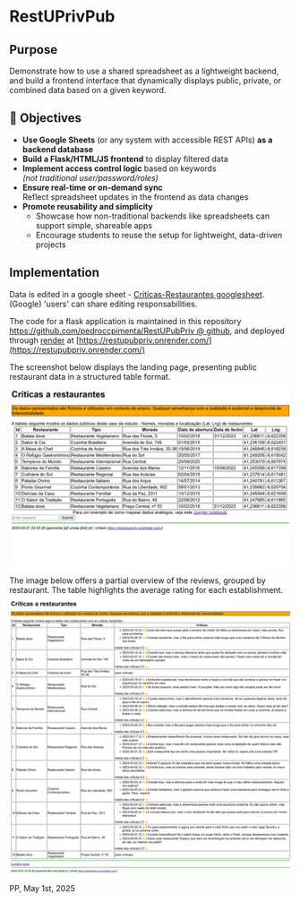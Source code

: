 # RestUPrivPub

## Purpose
Demonstrate how to use a shared spreadsheet as a lightweight backend, and build a frontend interface that dynamically displays public, private, or combined data based on a given keyword.

## 🎯 Objectives

- **Use Google Sheets** (or any system with accessible REST APIs) **as a backend database**
- **Build a Flask/HTML/JS frontend** to display filtered data
- **Implement access control logic** based on keywords  
  _(not traditional user/password/roles)_
- **Ensure real-time or on-demand sync**  
  Reflect spreadsheet updates in the frontend as data changes
- **Promote reusability and simplicity**
  - Showcase how non-traditional backends like spreadsheets can support simple, shareable apps
  - Encourage students to reuse the setup for lightweight, data-driven projects


## Implementation
Data is edited in a google sheet - [Críticas-Restaurantes googlesheet](https://docs.google.com/spreadsheets/d/169a3ZNxygZSub9qWiAHeCG1QPu7XO37xH8-ubm54a0k/edit?usp=sharing). (Google) 'users' can share editing responsabilities.

The code for a flask application is maintained in this repository [https://github.com/pedroccpimenta/RestUPubPriv @ github](https://github.com/pedroccpimenta/RestUPubPriv), and deployed through [render](render.com) at [https://restupubpriv.onrender.com/](https://restupubpriv.onrender.com/)



The screenshot below displays the landing page, presenting public restaurant data in a structured table format.
![screenshot](./pics/screencapture-127-0-0-1-5000-landing.png)

The image below offers a partial overview of the reviews, grouped by restaurant. The table highlights the average rating for each establishment.
![screenshot2](./pics/screencapture-127-0-0-1-5000-page1.png)

PP, May 1st, 2025